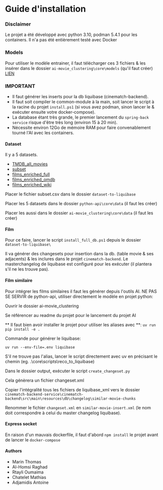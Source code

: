 # Guide d'installation

### Disclaimer

Le projet a été développé avec python 3.10, podman 5.4.1 pour les containers. Il n'a pas été entièrement testé avec Docker

### Models

Pour utiliser le modèle entrainer, il faut télécharger ces 3 fichiers & les insérer dans le dossier `ai-movie_clustering\core\models` (qu'il faut créer)
[LIEN](https://drive.google.com/drive/folders/1MAPzjNwrn2PnFkw-iP5Wg7mDXjE2Sc8m?usp=sharing)

### IMPORTANT

- Il faut générer les inserts pour la db liquibase (cinematch-backend).
- Il faut soit compiler le common-module à la main, soit lancer le script à la racine du projet `install.ps1` (si vous avez podman, sinon lancer le & exécuter ensuite votre docker-compose).
- La database étant très grande, le premier lancement du `spring-back service` risque d'être très long (environ 15 à 20 min).
- Nécessite environ 12Go de mémoire RAM pour faire convenablement tourné l'AI avec les containers.

#### Dataset

Il y a 5 datasets.
- [TMDB_all_movies](https://www.kaggle.com/datasets/alanvourch/tmdb-movies-daily-updates) 
- [subset](https://drive.google.com/file/d/1Njzi1B8F-saefw0dihhMi-zdCNww4UPt/view?usp=sharing)
- [films_enriched_full](https://drive.google.com/file/d/1ARL6h_zFI9pk0es2ddnDE8tij_tr71hM/view?usp=sharing)
- [films_enriched_omdb](https://drive.google.com/file/d/1bGFvr3MQBDwEDhj3O2HbYApPH3RiFRIE/view?usp=sharing)
- [films_enriched_wiki](https://drive.google.com/file/d/1D99_ETHXZ5E-8snlvsSRY8aScrx9Mn7v/view?usp=sharing)

Placer le fichier subset.csv dans le dossier `dataset-to-liquibase` 

Placer les 5 datasets dans le dossier `python-api\core\data` (il faut les créer)

Placer les aussi dans le dossier `ai-movie_clustering\core\data` (il faut les créer)


#### Film

Pour ce faire, lancer le script `install_full_db.ps1` depuis le dossier `dataset-to-liquibase\`


Il va générer des changesets pour insertion dans la db. (table movie & ses adjacents) & les inclures dans le projet `cinematch-backend`. Le masterchangelog de liquibase est configuré pour les exécuter (il plantera s'il ne les trouve pas).


#### Film similaire

Pour intégrer les films similaires il faut les générer depuis l'outils AI.
NE PAS SE SERVIR de python-api, utiliser directement le modèle en projet python: 

Ouvrir le dossier ai-movie_clustering

Se référencer au readme du projet pour le lancement du projet AI

** Il faut bien avoir installer le projet pour utiliser les aliases avec **: 
`uv run pip install -e .`

Commande pour générer le liquibase:

`uv run --env-file=.env liquibase`

S'il ne trouve pas l'alias, lancer le script directement avec uv en précisant le chemin (eg. .\core\scripts\reco_to_liquibase)

Dans le dossier output, exécuter le script `create_changeset.py`

Cela génèrera un fichier changeset.xml

Copier l'intégralité tous les fichiers de liquibase_xml vers le dossier `cinematch-backend-service\cinematch-backend\src\main\resources\db\changelog\similar-movie-chunks`

Renommer le fichier `changeset.xml` en `similar-movie-insert.xml` (le nom doit correspondre à celui du master changelog liquibase).

#### Express socket

En raison d'un mauvais dockerfile, il faut d'abord `npm install` le projet avant de lancer le `docker-compose`

#### Authors

- Marin Thomas
- Al-Homsi Raghad
- Rtayli Oumaima
- Chatelet Mathias
- Adjamidis Antoine






